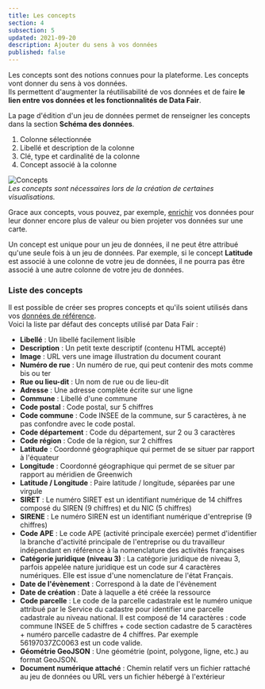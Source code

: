 ```yaml
---
title: Les concepts
section: 4
subsection: 5
updated: 2021-09-20
description: Ajouter du sens à vos données
published: false
---
```


Les concepts sont des notions connues pour la plateforme. Les concepts vont donner du sens à vos données.  
Ils permettent d'augmenter la réutilisabilité de vos données et de faire **le lien entre vos données et les fonctionnalités de Data Fair**.

La page d'édition d'un jeu de données permet de renseigner les concepts dans la section **Schéma des données**.

1. Colonne sélectionnée
2. Libellé et description de la colonne
3. Clé, type et cardinalité de la colonne
4. Concept associé à la colonne

![Concepts](./images/user-guide/schema-concept.jpg)  
*Les concepts sont nécessaires lors de la création de certaines visualisations.*

Grace aux concepts, vous pouvez, par exemple, [enrichir](./user-guide/enrichment) vos données pour leur donner encore plus de valeur ou bien projeter vos données sur une carte.

Un concept est unique pour un jeu de données, il ne peut être attribué qu'une seule fois à un jeu de données. Par exemple, si le concept **Latitude** est associé à une colonne de votre jeu de données, il ne pourra pas être associé à une autre colonne de votre jeu de données.


### Liste des concepts

Il est possible de créer ses propres concepts et qu'ils soient utilisés dans vos [données de référence](./user-guide/enrichment).  
Voici la liste par défaut des concepts utilisé par Data Fair :

* **Libellé** : Un libellé facilement lisible
* **Description** : Un petit texte descriptif (contenu HTML accepté)
* **Image** : URL vers une image illustration du document courant
* **Numéro de rue** : Un numéro de rue, qui peut contenir des mots comme bis ou ter
* **Rue ou lieu-dit** : Un nom de rue ou de lieu-dit
* **Adresse** : Une adresse complète écrite sur une ligne
* **Commune** : Libellé d'une commune
* **Code postal** : Code postal, sur 5 chiffres
* **Code commune** : Code INSEE de la commune, sur 5 caractères, à ne pas confondre avec le code postal.
* **Code département** : Code du département, sur 2 ou 3 caractères
* **Code région** : Code de la région, sur 2 chiffres
* **Latitude** : Coordonné géographique qui permet de se situer par rapport à l'équateur
* **Longitude** : Coordonné géographique qui permet de se situer par rapport au méridien de Greenwich
* **Latitude / Longitude** : Paire latitude / longitude, séparées par une virgule
* **SIRET** : Le numéro SIRET est un identifiant numérique de 14 chiffres composé du SIREN (9 chiffres) et du NIC (5 chiffres)
* **SIRENE** : Le numéro SIREN est un identifiant numérique d'entreprise (9 chiffres)
* **Code APE** : Le code APE (activité principale exercée) permet d'identifier la branche d'activité principale de l'entreprise ou du travailleur indépendant en référence à la nomenclature des activités françaises
* **Catégorie juridique (niveau 3)** : La catégorie juridique de niveau 3, parfois appelée nature juridique est un code sur 4 caractères numériques. Elle est issue d'une nomenclature de l'état Français.
* **Date de l'évènement** : Correspond à la date de l'évènement
* **Date de création** : Date à laquelle a été créée la ressource
* **Code parcelle** : Le code de la parcelle cadastrale est le numéro unique attribué par le Service du cadastre pour identifier une parcelle cadastrale au niveau national. Il est composé de 14 caractères : code commune INSEE de 5 chiffres + code section cadastre de 5 caractères + numéro parcelle cadastre de 4 chiffres. Par exemple 56197037ZC0063 est un code valide.
* **Géométrie GeoJSON** : Une géométrie (point, polygone, ligne, etc.) au format GeoJSON.
* **Document numérique attaché** : Chemin relatif vers un fichier rattaché au jeu de données ou URL vers un fichier hébergé à l'extérieur
